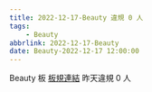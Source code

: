 ```yaml
---
title: 2022-12-17-Beauty 違規 0 人
tags:
    - Beauty
abbrlink: 2022-12-17-Beauty
date: Beauty-2022-12-17 12:00:00
---
```

Beauty 板 [板規連結](https://www.ptt.cc/bbs/Beauty/M.1630069980.A.84B.html)
昨天違規 0 人
